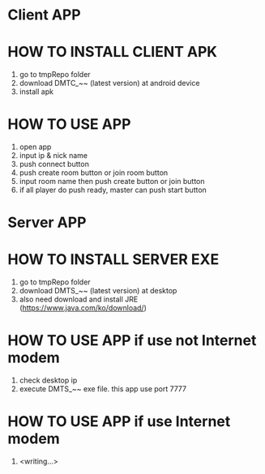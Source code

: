 # Client APP

# HOW TO INSTALL CLIENT APK
1. go to tmpRepo folder
2. download DMTC_~~ (latest version) at android device
3. install apk
# HOW TO USE APP
1. open app
2. input ip & nick name
3. push connect button
4. push create room button or join room button
5. input room name then push create button or join button
6. if all player do push ready, master can push start button

# Server APP

# HOW TO INSTALL SERVER EXE
1. go to tmpRepo folder
2. download DMTS_~~ (latest version) at desktop
3. also need download and install JRE (https://www.java.com/ko/download/)
# HOW TO USE APP if use not Internet modem
1. check desktop ip
2. execute DMTS_~~ exe file. this app use port 7777
# HOW TO USE APP if use Internet modem
1. <writing...>
